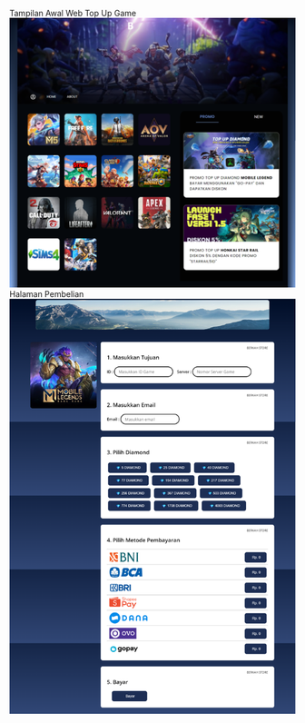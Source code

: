 Tampilan Awal Web Top Up Game
![alt text](https://github.com/alannn1/web-topupgame/blob/main/Top-Up%20Game%20Online.png?raw=true)
Halaman Pembelian
![alt text](https://github.com/alannn1/web-topupgame/blob/main/Document.png?raw=true)
